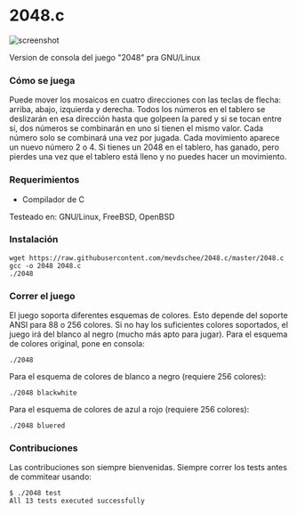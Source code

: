 2048.c
======

![screenshot](screenshot.png)

Version de consola del juego "2048" pra GNU/Linux

### Cómo se juega

Puede mover los mosaicos en cuatro direcciones con las teclas de flecha: arriba, abajo, izquierda y derecha. Todos los números en el tablero se deslizarán en esa dirección hasta que golpeen la pared y si se tocan entre sí, dos números se combinarán en uno si tienen el mismo valor. Cada número solo se combinará una vez por jugada. Cada movimiento aparece un nuevo número 2 o 4. Si tienes un 2048 en el tablero, has ganado, pero pierdes una vez que el tablero está lleno y no puedes hacer un movimiento. 

### Requerimientos

- Compilador de C

Testeado en: GNU/Linux, FreeBSD, OpenBSD

### Instalación

```
wget https://raw.githubusercontent.com/mevdschee/2048.c/master/2048.c
gcc -o 2048 2048.c
./2048
```

### Correr el juego

El juego soporta diferentes esquemas de colores. Esto depende del soporte ANSI para 88 o 256 colores. Si no hay los suficientes colores soportados, el juego irá del blanco al negro (mucho más apto para jugar). Para el esquema de colores original, pone en consola:
```
./2048
```
Para el esquema de colores de blanco a negro (requiere 256 colores):

```
./2048 blackwhite
```

Para el esquema de colores de azul a rojo (requiere 256 colores):

```
./2048 bluered
```

### Contribuciones

Las contribuciones son siempre bienvenidas. Siempre correr los tests antes de commitear usando:

```
$ ./2048 test
All 13 tests executed successfully
```
